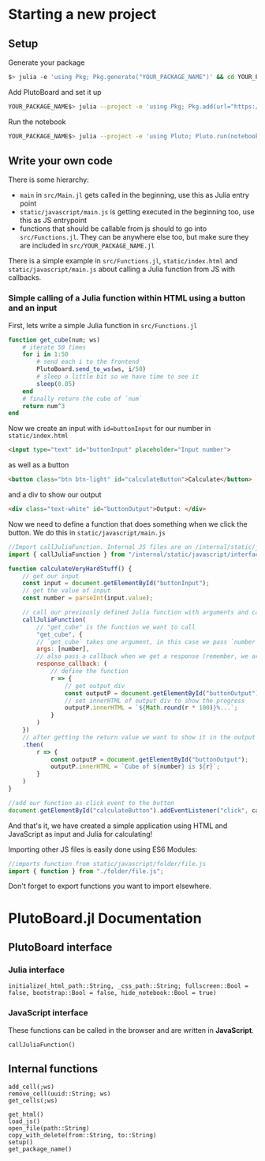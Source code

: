 ```@contents
```

# Starting a new project

## Setup
Generate your package
```bash
$> julia -e 'using Pkg; Pkg.generate("YOUR_PACKAGE_NAME")' && cd YOUR_PACKAGE_NAME
```
Add PlutoBoard and set it up
```bash
YOUR_PACKAGE_NAME$> julia --project -e 'using Pkg; Pkg.add(url="https://github.com/UniStuttgart-IKR/PlutoBoard.jl"); using PlutoBoard; PlutoBoard.setup()' 
```
Run the notebook
```bash
YOUR_PACKAGE_NAME$> julia --project -e 'using Pluto; Pluto.run(notebook="PlutoBoardNotebook.jl")'
```

## Write your own code
There is some hierarchy:
- `main` in `src/Main.jl` gets called in the beginning, use this as Julia entry point
- `static/javascript/main.js` is getting executed in the beginning too, use this as JS entrypoint
- functions that should be callable from js should to go into `src/Functions.jl`. They can be anywhere else too, but make sure they are included in `src/YOUR_PACKAGE_NAME.jl`

There is a simple example in `src/Functions.jl`, `static/index.html` and `static/javascript/main.js` about calling a Julia function from JS with callbacks.

### Simple calling of a Julia function within HTML using a button and an input

First, lets write a simple Julia function in `src/Functions.jl`
```Julia
function get_cube(num; ws)
    # iterate 50 times
	for i in 1:50
        # send each i to the frontend
		PlutoBoard.send_to_ws(ws, i/50)
        # sleep a little bit so we have time to see it
		sleep(0.05)
	end
    # finally return the cube of `num`
	return num^3
end
```

Now we create an input with `id=buttonInput` for our number in `static/index.html`
```HTML
<input type="text" id="buttonInput" placeholder="Input number">
```
as well as a button
```HTML
<button class="btn btn-light" id="calculateButton">Calculate</button>
```
and a div to show our output
```HTML
<div class="text-white" id="buttonOutput">Output: </div>
```
Now we need to define a function that does something when we click the button. We do this in `static/javascript/main.js`
```JavaScript
//Import callJuliaFunction. Internal JS files are on /internal/static/javascript
import { callJuliaFunction } from "/internal/static/javascript/interface.js";

function calculateVeryHardStuff() {
    // get our input
    const input = document.getElementById("buttonInput");
    // get the value of input 
    const number = parseInt(input.value);

    // call our previously defined Julia function with arguments and callback
    callJuliaFunction(
        // "get_cube" is the function we want to call
        "get_cube", {
        // `get_cube` takes one argument, in this case we pass `number`
        args: [number],
        // also pass a callback when we get a response (remember, we are sending the progress of the for loop, i/50)
        response_callback: (
            // define the function
            r => {
                // get output div
                const outputP = document.getElementById("buttonOutput");
                // set innerHTML of output div to show the progress
                outputP.innerHTML = `${Math.round(r * 100)}%...`;
            }
        )
    })
    // after getting the return value we want to show it in the output div
    .then(
        r => {
            const outputP = document.getElementById("buttonOutput");
            outputP.innerHTML = `Cube of ${number} is ${r}`;
        }
    )
}

//add our function as click event to the button
document.getElementById("calculateButton").addEventListener("click", calculateVeryHardStuff);
```
And that's it, we have created a simple application using HTML and JavaScript as input and Julia for calculating!

Importing other JS files is easily done using ES6 Modules:
```javascript
//imports function from static/javascript/folder/file.js
import { function } from "./folder/file.js";
```
Don't forget to export functions you want to import elsewhere.

# PlutoBoard.jl Documentation

## PlutoBoard interface

### Julia interface
```@docs
initialize(_html_path::String, _css_path::String; fullscreen::Bool = false, bootstrap::Bool = false, hide_notebook::Bool = true)
```

### JavaScript interface
These functions can be called in the browser and are written in **JavaScript**.
```@docs
callJuliaFunction()
```

## Internal functions

```@docs
add_cell(;ws)
remove_cell(uuid::String; ws)
get_cells(;ws)

get_html()
load_js()
open_file(path::String)
copy_with_delete(from::String, to::String)
setup()
get_package_name()
```